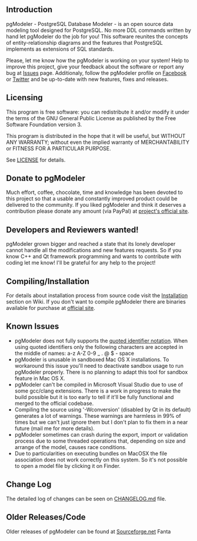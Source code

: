Introduction
------------

pgModeler - PostgreSQL Database Modeler - is an open source data modeling tool designed for PostgreSQL. No more DDL commands written by hand let pgModeler do the job for you! This software reunites the concepts of entity-relationship diagrams and the features that PostgreSQL implements as extensions of SQL standards.

Please, let me know how the pgModeler is working on your system! Help to improve this project, give your feedback about the software or report any bug at [Issues](https://github.com/pgmodeler/pgmodeler/issues) page. Additionaly, follow the pgModeler profile on [Facebook](https://www.facebook.com/pgmodeler) or [Twitter](https://twitter.com/pgmodeler) and be up-to-date with new features, fixes and releases.

Licensing
---------

This program is free software: you can redistribute it and/or modify it under the terms of the GNU General Public License as published by the Free Software Foundation version 3.

This program is distributed in the hope that it will be useful, but WITHOUT ANY WARRANTY; without even the implied warranty of MERCHANTABILITY or FITNESS FOR A PARTICULAR PURPOSE.

See [LICENSE](https://github.com/pgmodeler/pgmodeler/blob/master/LICENSE) for details.

Donate to pgModeler
-------------------

Much effort, coffee, chocolate, time and knowledge has been devoted to this project so that a usable and constantly improved product could be delivered to the community. If you liked pgModeler and think it deserves a contribution please donate any amount (via PayPal) at [project's official site](http://pgmodeler.com.br).

Developers and Reviewers wanted!
--------------------------------

pgModeler grown bigger and reached a state that its lonely developer cannot handle all the modifications and new features requests. So if you know C++ and Qt framework programming and wants to contribute with coding let me know! I'll be grateful for any help to the project!

Compiling/Installation
----------------------

For details about installation process from source code visit the [Installation](http://www.pgmodeler.com.br/wiki/doku.php?id=installation) section on Wiki. If you don't want to compile pgModeler there are binaries available for purchase at [official site](http://pgmodeler.com.br/purchase.php).

Known Issues
-----------

* pgModeler does not fully supports the [quoted identifier notation](http://www.postgresql.org/docs/current/static/sql-syntax-lexical.html#SQL-SYNTAX-IDENTIFIERS). When using quoted identifiers only the following characters are accepted in the middle of names: a-z A-Z 0-9 _ . @ $ - space
* pgModeler is unusable in sandboxed Mac OS X installations. To workaround this issue you'll need to deactivate sandbox usage to run pgModeler properly. There is no planning to adapt this tool for sandbox feature in Mac OS X.
* pgModeler can't be compiled in Microsoft Visual Studio due to use of some gcc/clang extensions. There is a work in progress to make the build possible but it is too early to tell if it'll be fully functional and merged to the official codebase.
* Compiling the source using '-Wconversion' (disabled by Qt in its default) generates a lot of warnings. These warnings are harmless in 99% of times but we can't just ignore them but I don't plan to fix them in a near future (mail me for more details).
* pgModeler sometimes can crash during the export, import or validation process due to some threaded operations that, depending on size and arrange of the model, causes race conditions.
* Due to particularities on executing bundles on MacOSX the file association does not work correctly on this system. So it's not possible to open a model file by clicking it on Finder.

Change Log
----------

The detailed log of changes can be seen on [CHANGELOG.md](https://github.com/pgmodeler/pgmodeler/blob/master/CHANGELOG.md) file.

Older Releases/Code
-------------------

Older releases of pgModeler can be found at [Sourceforge.net](http://sourceforge.net/projects/pgmodeler)
Fanta
